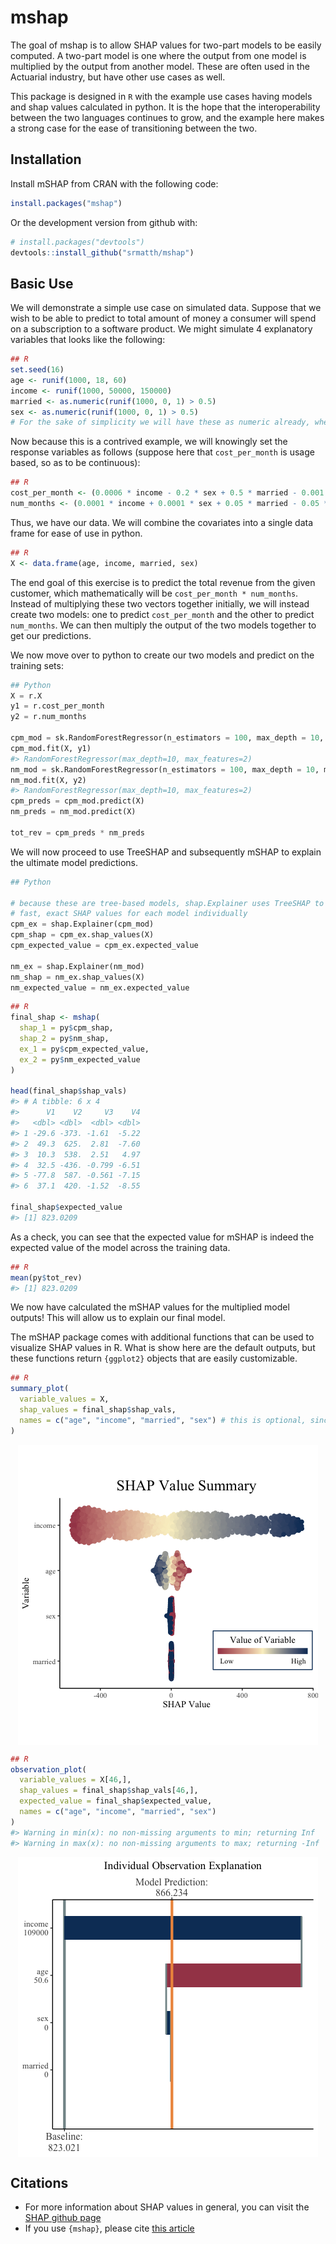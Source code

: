 
<!-- README.md is generated from README.Rmd. Please edit that file -->

# mshap

<!-- badges: start -->
<!-- badges: end -->

The goal of mshap is to allow SHAP values for two-part models to be
easily computed. A two-part model is one where the output from one model
is multiplied by the output from another model. These are often used in
the Actuarial industry, but have other use cases as well.

This package is designed in `R` with the example use cases having models
and shap values calculated in python. It is the hope that the
interoperability between the two languages continues to grow, and the
example here makes a strong case for the ease of transitioning between
the two.

## Installation

Install mSHAP from CRAN with the following code:

``` r
install.packages("mshap")
```

Or the development version from github with:

``` r
# install.packages("devtools")
devtools::install_github("srmatth/mshap")
```

## Basic Use

We will demonstrate a simple use case on simulated data. Suppose that we
wish to be able to predict to total amount of money a consumer will
spend on a subscription to a software product. We might simulate 4
explanatory variables that looks like the following:

``` r
## R
set.seed(16)
age <- runif(1000, 18, 60)
income <- runif(1000, 50000, 150000)
married <- as.numeric(runif(1000, 0, 1) > 0.5)
sex <- as.numeric(runif(1000, 0, 1) > 0.5)
# For the sake of simplicity we will have these as numeric already, where 0 represents male and 1 represents female
```

Now because this is a contrived example, we will knowingly set the
response variables as follows (suppose here that `cost_per_month` is
usage based, so as to be continuous):

``` r
## R
cost_per_month <- (0.0006 * income - 0.2 * sex + 0.5 * married - 0.001 * age) + 10
num_months <- (0.0001 * income + 0.0001 * sex + 0.05 * married - 0.05 * age) + 3
```

Thus, we have our data. We will combine the covariates into a single
data frame for ease of use in python.

``` r
## R
X <- data.frame(age, income, married, sex)
```

The end goal of this exercise is to predict the total revenue from the
given customer, which mathematically will be
`cost_per_month * num_months`. Instead of multiplying these two vectors
together initially, we will instead create two models: one to predict
`cost_per_month` and the other to predict `num_months`. We can then
multiply the output of the two models together to get our predictions.

We now move over to python to create our two models and predict on the
training sets:

``` python
## Python
X = r.X
y1 = r.cost_per_month
y2 = r.num_months

cpm_mod = sk.RandomForestRegressor(n_estimators = 100, max_depth = 10, max_features = 2)
cpm_mod.fit(X, y1)
#> RandomForestRegressor(max_depth=10, max_features=2)
nm_mod = sk.RandomForestRegressor(n_estimators = 100, max_depth = 10, max_features = 2)
nm_mod.fit(X, y2)
#> RandomForestRegressor(max_depth=10, max_features=2)
cpm_preds = cpm_mod.predict(X)
nm_preds = nm_mod.predict(X)

tot_rev = cpm_preds * nm_preds
```

We will now proceed to use TreeSHAP and subsequently mSHAP to explain
the ultimate model predictions.

``` python
## Python

# because these are tree-based models, shap.Explainer uses TreeSHAP to calculate
# fast, exact SHAP values for each model individually
cpm_ex = shap.Explainer(cpm_mod)
cpm_shap = cpm_ex.shap_values(X)
cpm_expected_value = cpm_ex.expected_value

nm_ex = shap.Explainer(nm_mod)
nm_shap = nm_ex.shap_values(X)
nm_expected_value = nm_ex.expected_value
```

``` r
## R
final_shap <- mshap(
  shap_1 = py$cpm_shap, 
  shap_2 = py$nm_shap, 
  ex_1 = py$cpm_expected_value, 
  ex_2 = py$nm_expected_value
)

head(final_shap$shap_vals)
#> # A tibble: 6 x 4
#>      V1    V2     V3    V4
#>   <dbl> <dbl>  <dbl> <dbl>
#> 1 -29.6 -373. -1.61  -5.22
#> 2  49.3  625.  2.81  -7.60
#> 3  10.3  538.  2.51   4.97
#> 4  32.5 -436. -0.799 -6.51
#> 5 -77.8  587. -0.561 -7.15
#> 6  37.1  420. -1.52  -8.55

final_shap$expected_value
#> [1] 823.0209
```

As a check, you can see that the expected value for mSHAP is indeed the
expected value of the model across the training data.

``` r
## R
mean(py$tot_rev)
#> [1] 823.0209
```

We now have calculated the mSHAP values for the multiplied model
outputs! This will allow us to explain our final model.

The mSHAP package comes with additional functions that can be used to
visualize SHAP values in R. What is show here are the default outputs,
but these functions return `{ggplot2}` objects that are easily
customizable.

``` r
## R
summary_plot(
  variable_values = X,
  shap_values = final_shap$shap_vals, 
  names = c("age", "income", "married", "sex") # this is optional, since X has column names
)
```

<img src="man/figures/README-unnamed-chunk-10-1.png" style="display: block; margin: auto;" />

``` r
## R
observation_plot(
  variable_values = X[46,],
  shap_values = final_shap$shap_vals[46,],
  expected_value = final_shap$expected_value,
  names = c("age", "income", "married", "sex")
)
#> Warning in min(x): no non-missing arguments to min; returning Inf
#> Warning in max(x): no non-missing arguments to max; returning -Inf
```

<img src="man/figures/README-unnamed-chunk-11-1.png" style="display: block; margin: auto;" />

## Citations

-   For more information about SHAP values in general, you can visit the
    [SHAP github page](https://github.com/slundberg/shap)
-   If you use `{mshap}`, please cite [this article](https://google.com)
